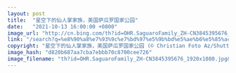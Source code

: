 ```yaml
---
layout: post
title:  "星空下的仙人掌家族，美国萨瓜罗国家公园"
date:   "2021-10-13 16:00:00 +0800"
image_url: "http://cn.bing.com/th?id=OHR.SaguaroFamily_ZH-CN3845395676_1920x1080.jpg&rf=LaDigue_1920x1080.jpg&pid=hp"
link: "/search?q=%e8%90%a8%e7%93%9c%e7%bd%97%e5%9b%bd%e5%ae%b6%e5%85%ac%e5%9b%ad&form=hpcapt&mkt=zh-cn"
copyright: "星空下的仙人掌家族，美国萨瓜罗国家公园 (© Christian Foto Az/Shutterstock)"
image_hash: "d820b687aa7cba7ebbb70c8700cee726"
image_filename: "th?id=OHR.SaguaroFamily_ZH-CN3845395676_1920x1080.jpg&rf=LaDigue_1920x1080.jpg&pid=hp"
---
```

